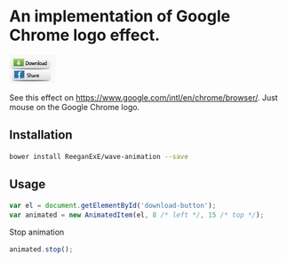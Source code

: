 # An implementation of Google Chrome logo effect.

![demo](demo.gif)

See this effect on https://www.google.com/intl/en/chrome/browser/. Just mouse on the Google Chrome logo.

## Installation
```sh
bower install ReeganExE/wave-animation --save
```

## Usage
```js
var el = document.getElementById('download-button');
var animated = new AnimatedItem(el, 8 /* left */, 15 /* top */);
```

Stop animation
```js
animated.stop();
```